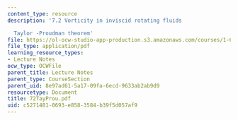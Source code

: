 ```yaml
---
content_type: resource
description: '7.2 Vorticity in inviscid rotating fluids

  Taylor -Proudman theorem'
file: https://ol-ocw-studio-app-production.s3.amazonaws.com/courses/1-63-advanced-fluid-dynamics-of-the-environment-fall-2002/c52714810693e8583584b39f5d057af9_72TayProu.pdf
file_type: application/pdf
learning_resource_types:
- Lecture Notes
ocw_type: OCWFile
parent_title: Lecture Notes
parent_type: CourseSection
parent_uid: 8e97ad61-5a17-09fa-6ecd-9633ab2ab9d9
resourcetype: Document
title: 72TayProu.pdf
uid: c5271481-0693-e858-3584-b39f5d057af9
---
```

